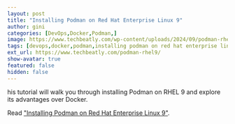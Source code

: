 ```yaml
---
layout: post
title: "Installing Podman on Red Hat Enterprise Linux 9"
author: gini
categories: [DevOps,Docker,Podman,]
image: https://www.techbeatly.com/wp-content/uploads/2024/09/podman-rhel9-1-1024x576.png
tags: [devops,docker,podman,installing podman on red hat enterprise linux 9,podman for rhel,podman on rhel9,podman vs docker,]
ext_url: https://www.techbeatly.com/podman-rhel9/
show-avatar: true
featured: false
hidden: false
---
```


his tutorial will walk you through installing Podman on RHEL 9 and explore its advantages over Docker.

Read ["Installing Podman on Red Hat Enterprise Linux 9"](https://www.techbeatly.com/podman-rhel9/).
